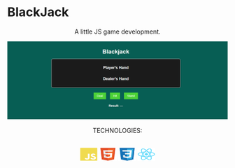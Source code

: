 # BlackJack

<p align="center">A little JS game development.</p>

<p align="center">
  <img src="./img/BJ-Preview.png" alt="BJ-img">
</p>
<p align="center">TECHNOLOGIES:</p>
<div align="center" style="display: inline_block"><br>
<img align="center" alt="DJF-Js" height="30" width="40" src="https://raw.githubusercontent.com/devicons/devicon/master/icons/javascript/javascript-plain.svg">
  <img align="center" alt="DJF-HTML" height="30" width="40" src="https://raw.githubusercontent.com/devicons/devicon/master/icons/html5/html5-original.svg">
  <img align="center" alt="DJF-CSS" height="30" width="40" src="https://raw.githubusercontent.com/devicons/devicon/master/icons/css3/css3-original.svg">
  <img align="center" alt="DJF-CSS" height="30" width="40" src="https://raw.githubusercontent.com/devicons/devicon/55609aa5bd817ff167afce0d965585c92040787a/icons/react/react-original.svg">
  </div>
